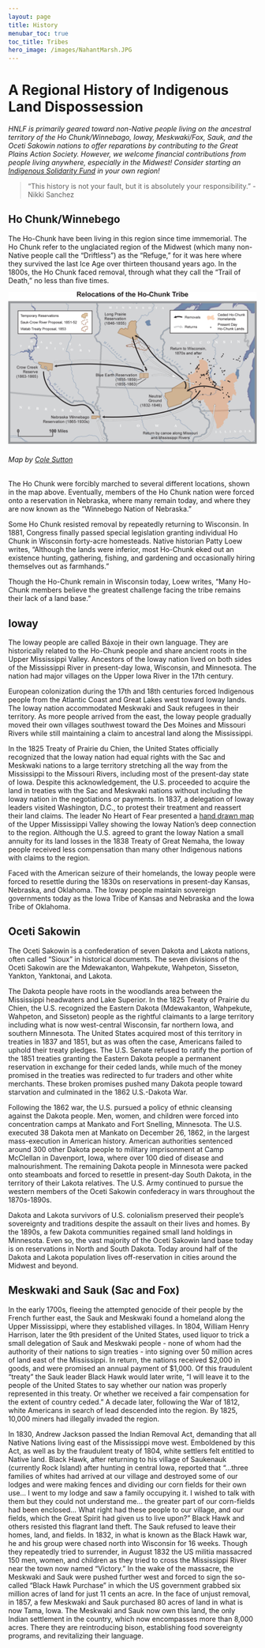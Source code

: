 ```yaml
---
layout: page
title: History
menubar_toc: true
toc_title: Tribes
hero_image: /images/NahantMarsh.JPG
---
```


# A Regional History of Indigenous Land Dispossession

*HNLF is primarily geared toward non-Native people living on the ancestral territory of the Ho Chunk/Winnebago, Ioway, Meskwaki/Fox, Sauk, and the Oceti Sakowin nations to offer reparations by contributing to the Great Plains Action Society. However, we welcome financial contributions from people living anywhere, especially in the Midwest! Consider starting an [Indigenous Solidarity Fund](https://collectiveliberation.org/resource-guide-for-indigenous-solidarity-funding-projects/) in your own region!* 

> “This history is not your fault, but it is absolutely your responsibility.”  -Nikki Sanchez 

## Ho Chunk/Winnebego

The Ho-Chunk have been living in this region since time immemorial. The Ho Chunk refer to the unglaciated region of the Midwest (which many non-Native people call the “Driftless”) as the “Refuge,” for it was here where they survived the last Ice Age over thirteen thousand years ago.
In the 1800s, the Ho Chunk faced removal, through what they call the “Trail of Death,” no less than five times. 


![Map of Ho Chunk Removals](/images/hochunkmap2.png)

###### Map by [Cole Sutton](https://colesutton11.wordpress.com/2017/01/08/ho-chunk-winnebago-tribe-maps/)

The Ho Chunk were forcibly marched to several different locations, shown in the map above. Eventually, members of the Ho Chunk nation were forced onto a reservation in Nebraska, where many remain today, and where they are now known as the “Winnebego Nation of Nebraska.” 

Some Ho Chunk resisted removal by repeatedly returning to Wisconsin. In 1881, Congress finally passed special legislation granting individual Ho Chunk in Wisconsin forty-acre homesteads. Native historian Patty Loew writes, “Although the lands were inferior, most Ho-Chunk eked out an existence hunting, gathering, fishing, and gardening and occasionally hiring themselves out as farmhands.” 

Though the Ho-Chunk remain in Wisconsin today, Loew writes, “Many Ho-Chunk members believe the greatest challenge facing the tribe remains their lack of a land base.” 

## Ioway 	 

The Ioway people are called Báxoje in their own language. They are historically related to the Ho-Chunk people and share ancient roots in the Upper Mississippi Valley. Ancestors of the Ioway nation lived on both sides of the Mississippi River in present-day Iowa, Wisconsin, and Minnesota. The nation had major villages on the Upper Iowa River in the 17th century.

European colonization during the 17th and 18th centuries forced Indigenous people from the Atlantic Coast and Great Lakes west toward Ioway lands. The Ioway nation accommodated Meskwaki and Sauk refugees in their territory. As more people arrived from the east, the Ioway people gradually moved their own villages southwest toward the Des Moines and Missouri Rivers while still maintaining a claim to ancestral land along the Mississippi.

In the 1825 Treaty of Prairie du Chien, the United States officially recognized that the Ioway nation had equal rights with the Sac and Meskwaki nations to a large territory stretching all the way from the Mississippi to the Missouri Rivers, including most of the present-day state of Iowa. Despite this acknowledgement, the U.S. proceeded to acquire the land in treaties with the Sac and Meskwaki nations without including the Ioway nation in the negotiations or payments. In 1837, a delegation of Ioway leaders visited Washington, D.C., to protest their treatment and reassert their land claims. The leader No Heart of Fear presented a [hand drawn map](https://iowaarchaeology.org/files/1837_Ioway_Map_New/1837_Ioway_Map.html) of the Upper Mississippi Valley showing the Ioway Nation’s deep connection to the region. Although the U.S. agreed to grant the Ioway Nation a small annuity for its land losses in the 1838 Treaty of Great Nemaha, the Ioway people received less compensation than many other Indigenous nations with claims to the region.

Faced with the American seizure of their homelands, the Ioway people were forced to resettle during the 1830s on reservations in present-day Kansas, Nebraska, and Oklahoma. The Ioway people maintain sovereign governments today as the Iowa Tribe of Kansas and Nebraska and the Iowa Tribe of Oklahoma.

## Oceti Sakowin

The Oceti Sakowin is a confederation of seven Dakota and Lakota nations, often called “Sioux” in historical documents. The seven divisions of the Oceti Sakowin are the Mdewakanton, Wahpekute, Wahpeton, Sisseton, Yankton, Yanktonai, and Lakota.

The Dakota people have roots in the woodlands area between the Mississippi headwaters and Lake Superior. In the 1825 Treaty of Prairie du Chien, the U.S. recognized the Eastern Dakota (Mdewakanton, Wahpekute, Wahpeton, and Sisseton) people as the rightful claimants to a large territory including what is now west-central Wisconsin, far northern Iowa, and southern Minnesota. The United States acquired most of this territory in treaties in 1837 and 1851, but as was often the case, Americans failed to uphold their treaty pledges. The U.S. Senate refused to ratify the portion of the 1851 treaties granting the Eastern Dakota people a permanent reservation in exchange for their ceded lands, while much of the money promised in the treaties was redirected to fur traders and other white merchants. These broken promises pushed many Dakota people toward starvation and culminated in the 1862 U.S.-Dakota War. 

Following the 1862 war, the U.S. pursued a policy of ethnic cleansing against the Dakota people. Men, women, and children were forced into concentration camps at Mankato and Fort Snelling, Minnesota. The U.S. executed 38 Dakota men at Mankato on December 26, 1862, in the largest mass-execution in American history. American authorities sentenced around 300 other Dakota people to military imprisonment at Camp McClellan in Davenport, Iowa, where over 100 died of disease and malnourishment. The remaining Dakota people in Minnesota were packed onto steamboats and forced to resettle in present-day South Dakota, in the territory of their Lakota relatives. The U.S. Army continued to pursue the western members of the Oceti Sakowin confederacy in wars throughout the 1870s-1890s. 
 
Dakota and Lakota survivors of U.S. colonialism preserved their people’s sovereignty and traditions despite the assault on their lives and homes. By the 1890s, a few Dakota communities regained small land holdings in Minnesota. Even so, the vast majority of the Oceti Sakowin land base today is on reservations in North and South Dakota. Today around half of the Dakota and Lakota population lives off-reservation in cities around the Midwest and beyond.

## Meskwaki and Sauk (Sac and Fox)

In the early 1700s, fleeing the attempted genocide of their people by the French further east, the Sauk and Meskwaki found a homeland along the Upper Mississippi, where they established villages. 
In 1804, William Henry Harrison, later the 9th president of the United States, used liquor to trick a small delegation of Sauk and Meskwaki people - none of whom had the authority of their nations to sign treaties - into signing over 50 million acres of land east of the Mississippi. In return, the nations received $2,000 in goods, and were promised an annual payment of $1,000. 
Of this fraudulent “treaty” the Sauk leader Black Hawk would later write, “I will leave it to the people of the United States to say whether our nation was properly represented in this treaty. Or whether we received a fair compensation for the extent of country ceded.”
A decade later, following the War of 1812, white Americans in search of lead descended into the region. By 1825, 10,000 miners had illegally invaded the region. 

In 1830, Andrew Jackson passed the Indian Removal Act, demanding that all Native Nations living east of the Mississippi move west. Emboldened by this Act, as well as by the fraudulent treaty of 1804, white settlers felt entitled to Native land. Black Hawk, after returning to his village of Saukenauk (currently Rock Island) after hunting in central Iowa, reported that “...three families of whites had arrived at our village and destroyed some of our lodges and were making fences and dividing our corn fields for their own use… I went to my lodge and saw a family occupying it. I wished to talk with them but they could not understand me… the greater part of our corn-fields had been enclosed… What right had these people to our village, and our fields, which the Great Spirit had given us to live upon?”
Black Hawk and others resisted this flagrant land theft. The Sauk refused to leave their homes, land, and fields. In 1832, in what is known as the Black Hawk war, he and his group were chased north into Wisconsin for 16 weeks. Though they repeatedly tried to surrender, in August 1832 the US militia massacred 150 men, women, and children as they tried to cross the Mississippi River near the town now named “Victory.” 
In the wake of the massacre, the Meskwaki and Sauk were pushed further west and forced to sign the so-called “Black Hawk Purchase” in which the US government grabbed six million acres of land for just 11 cents an acre.
In the face of unjust removal, in 1857, a few Meskwaki and Sauk purchased 80 acres of land in what is now Tama, Iowa. The Meskwaki and Sauk now own this land, the only Indian settlement in the country, which now encompasses more than 8,000 acres. There they are reintroducing bison, establishing food sovereignty programs, and revitalizing their language. 
